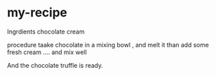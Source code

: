 # my-recipe
Ingrdients
chocolate
cream 


procedure
taake chocolate in a mixing bowl , and melt it
than add some fresh cream .... and mix well


And the chocolate truffle is ready.
